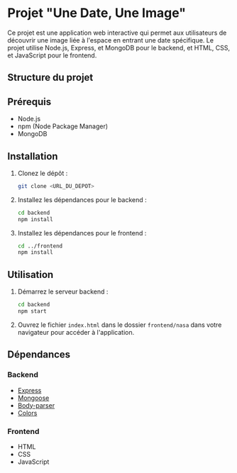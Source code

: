 # Projet "Une Date, Une Image"

Ce projet est une application web interactive qui permet aux utilisateurs de découvrir une image liée à l'espace en entrant une date spécifique. Le projet utilise Node.js, Express, et MongoDB pour le backend, et HTML, CSS, et JavaScript pour le frontend.

## Structure du projet

## Prérequis

- Node.js
- npm (Node Package Manager)
- MongoDB

## Installation

1. Clonez le dépôt :

   ```sh
   git clone <URL_DU_DEPOT>
   ```

2. Installez les dépendances pour le backend :

   ```sh
   cd backend
   npm install
   ```

3. Installez les dépendances pour le frontend :

   ```sh
   cd ../frontend
   npm install
   ```

## Utilisation

1. Démarrez le serveur backend :

   ```sh
   cd backend
   npm start
   ```

2. Ouvrez le fichier `index.html` dans le dossier `frontend/nasa` dans votre navigateur pour accéder à l'application.

## Dépendances

### Backend

- [Express](https://www.npmjs.com/package/express)
- [Mongoose](https://www.npmjs.com/package/mongoose)
- [Body-parser](https://www.npmjs.com/package/body-parser)
- [Colors](https://www.npmjs.com/package/colors)

### Frontend

- HTML
- CSS
- JavaScript
